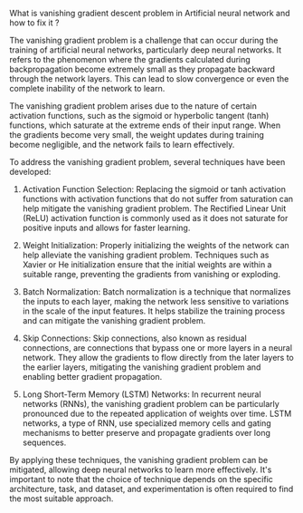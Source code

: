 What is vanishing gradient descent problem in Artificial neural network and how to fix it ?

The vanishing gradient problem is a challenge that can occur during the training of artificial neural networks, particularly deep neural networks. It refers to the phenomenon where the gradients calculated during backpropagation become extremely small as they propagate backward through the network layers. This can lead to slow convergence or even the complete inability of the network to learn.

The vanishing gradient problem arises due to the nature of certain activation functions, such as the sigmoid or hyperbolic tangent (tanh) functions, which saturate at the extreme ends of their input range. When the gradients become very small, the weight updates during training become negligible, and the network fails to learn effectively.

To address the vanishing gradient problem, several techniques have been developed:

1. Activation Function Selection: Replacing the sigmoid or tanh activation functions with activation functions that do not suffer from saturation can help mitigate the vanishing gradient problem. The Rectified Linear Unit (ReLU) activation function is commonly used as it does not saturate for positive inputs and allows for faster learning.

2. Weight Initialization: Properly initializing the weights of the network can help alleviate the vanishing gradient problem. Techniques such as Xavier or He initialization ensure that the initial weights are within a suitable range, preventing the gradients from vanishing or exploding.

3. Batch Normalization: Batch normalization is a technique that normalizes the inputs to each layer, making the network less sensitive to variations in the scale of the input features. It helps stabilize the training process and can mitigate the vanishing gradient problem.

4. Skip Connections: Skip connections, also known as residual connections, are connections that bypass one or more layers in a neural network. They allow the gradients to flow directly from the later layers to the earlier layers, mitigating the vanishing gradient problem and enabling better gradient propagation.

5. Long Short-Term Memory (LSTM) Networks: In recurrent neural networks (RNNs), the vanishing gradient problem can be particularly pronounced due to the repeated application of weights over time. LSTM networks, a type of RNN, use specialized memory cells and gating mechanisms to better preserve and propagate gradients over long sequences.

By applying these techniques, the vanishing gradient problem can be mitigated, allowing deep neural networks to learn more effectively. It's important to note that the choice of technique depends on the specific architecture, task, and dataset, and experimentation is often required to find the most suitable approach.
